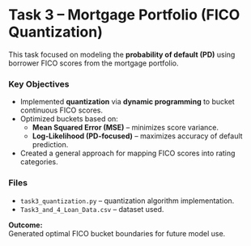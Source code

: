 # Task 3 – Mortgage Portfolio (FICO Quantization)

This task focused on modeling the **probability of default (PD)** using borrower FICO scores from the mortgage portfolio.

### Key Objectives
- Implemented **quantization** via **dynamic programming** to bucket continuous FICO scores.
- Optimized buckets based on:
  - **Mean Squared Error (MSE)** – minimizes score variance.
  - **Log-Likelihood (PD-focused)** – maximizes accuracy of default prediction.
- Created a general approach for mapping FICO scores into rating categories.

### Files
- `task3_quantization.py` – quantization algorithm implementation.
- `Task3_and_4_Loan_Data.csv` – dataset used.

**Outcome:**  
Generated optimal FICO bucket boundaries for future model use.
